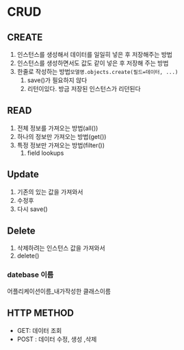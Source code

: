 # CRUD



## CREATE

1. 인스턴스를 생성해서 데이터를 일일히 넣은 후 저장해주는 방법
2. 인스턴스를 생성하면서도 값도 같이 넣은 후 저장해 주는 방법
3. 한줄로 작성하는 방법`모델명.objects.create(필드=데이터, ...)`
   1. save()가 필요하지 않다
   2. 리턴이있다. 방금 저장된 인스턴스가 리던된다

## READ

1. 전체 정보를 가져오는 방법(all())
2.  하나의 정보만 가져오는 방법(get())
3. 특정 정보만 가져오는 방법(filter())
   1. field lookups

## Update

1. 기존의 있는 값을 가져와서
2. 수정후
3. 다시 save()

## Delete

1. 삭제하려는 인스턴스 값을 가져와서
2. delete()



### datebase 이름

어플리케이션이름_내가작성한 클래스이름



## HTTP METHOD

- GET: 데이터 조회
- POST : 데이터 수정, 생성 ,삭제